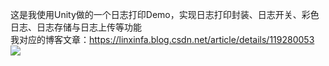 这是我使用Unity做的一个日志打印Demo，实现日志打印封装、日志开关、彩色日志、日志存储与日志上传等功能  
我对应的博客文章：https://linxinfa.blog.csdn.net/article/details/119280053  
![](https://img-blog.csdnimg.cn/3e41fef50efb41aa829c85e47e7756c0.gif)  
